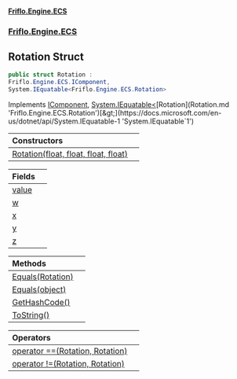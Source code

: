 #### [Friflo.Engine.ECS](index.md 'index')
### [Friflo.Engine.ECS](Friflo.Engine.ECS.md 'Friflo.Engine.ECS')

## Rotation Struct

```csharp
public struct Rotation :
Friflo.Engine.ECS.IComponent,
System.IEquatable<Friflo.Engine.ECS.Rotation>
```

Implements [IComponent](IComponent.md 'Friflo.Engine.ECS.IComponent'), [System.IEquatable&lt;](https://docs.microsoft.com/en-us/dotnet/api/System.IEquatable-1 'System.IEquatable`1')[Rotation](Rotation.md 'Friflo.Engine.ECS.Rotation')[&gt;](https://docs.microsoft.com/en-us/dotnet/api/System.IEquatable-1 'System.IEquatable`1')

| Constructors | |
| :--- | :--- |
| [Rotation(float, float, float, float)](Rotation.Rotation(float,float,float,float).md 'Friflo.Engine.ECS.Rotation.Rotation(float, float, float, float)') | |

| Fields | |
| :--- | :--- |
| [value](Rotation.value.md 'Friflo.Engine.ECS.Rotation.value') | |
| [w](Rotation.w.md 'Friflo.Engine.ECS.Rotation.w') | |
| [x](Rotation.x.md 'Friflo.Engine.ECS.Rotation.x') | |
| [y](Rotation.y.md 'Friflo.Engine.ECS.Rotation.y') | |
| [z](Rotation.z.md 'Friflo.Engine.ECS.Rotation.z') | |

| Methods | |
| :--- | :--- |
| [Equals(Rotation)](Rotation.Equals(Rotation).md 'Friflo.Engine.ECS.Rotation.Equals(Friflo.Engine.ECS.Rotation)') | |
| [Equals(object)](Rotation.Equals(object).md 'Friflo.Engine.ECS.Rotation.Equals(object)') | |
| [GetHashCode()](Rotation.GetHashCode().md 'Friflo.Engine.ECS.Rotation.GetHashCode()') | |
| [ToString()](Rotation.ToString().md 'Friflo.Engine.ECS.Rotation.ToString()') | |

| Operators | |
| :--- | :--- |
| [operator ==(Rotation, Rotation)](Rotation.operator(Rotation,Rotation).md 'Friflo.Engine.ECS.Rotation.op_Equality(Friflo.Engine.ECS.Rotation, Friflo.Engine.ECS.Rotation)') | |
| [operator !=(Rotation, Rotation)](Rotation.operator!(Rotation,Rotation).md 'Friflo.Engine.ECS.Rotation.op_Inequality(Friflo.Engine.ECS.Rotation, Friflo.Engine.ECS.Rotation)') | |
